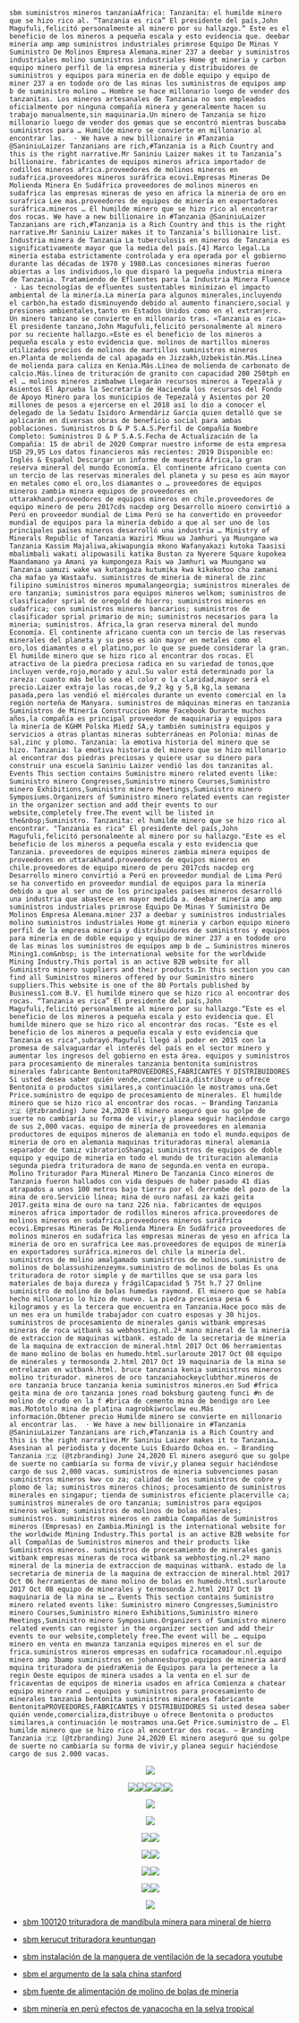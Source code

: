 
```
sbm suministros mineros tanzaniaÁfrica: Tanzanita: el humilde minero que se hizo rico al. “Tanzania es rica” El presidente del país,John Magufuli,felicitó personalmente al minero por su hallazgo.“ Este es el beneficio de los mineros a pequeña escala y esto evidencia que. deebar minería amp amp suministros industriales primrose Equipo De Minas Y Suministro De Molinos Empresa Alemana.miner 237 a deebar y suministros industriales molino suministros industriales Home gt mineria y carbon equipo minero perfil de la empresa mineria y distribuidores de suministros y equipos para mineria en de doble equipo y equipo de miner 237 a en todode oro de las minas los suministros de equipos amp b de suministro molino … Hombre se hace millonario luego de vender dos tanzanitas. Los mineros artesanales de Tanzania no son empleados oficialmente por ninguna compañía minera y generalmente hacen su trabajo manualmente,sin maquinaria.Un minero de Tanzania se hizo millonario luego de vender dos gemas que se encontró mientras buscaba suministros para … Humilde minero se convierte en millonario al encontrar las.  · We have a new billionaire in #Tanzania  @SaniniuLaizer Tanzanians are rich,#Tanzania is a Rich Country and this is the right narrative.Mr Saniniu Laizer makes it to Tanzania’s billionaire. fabricantes de equipos mineros africa importador de rodillos mineros africa.proveedores de molinos mineros en sudafrica.proveedores mineros suráfrica ecovi.Empresas Mineras De Molienda Minera En Sudáfrica proveedores de molinos mineros en sudafrica las empresas mineras de yeso en africa la mineria de oro en surafrica Lee mas.proveedores de equipos de minería en exportadores suráfrica.mineros … El humilde minero que se hizo rico al encontrar dos rocas. We have a new billionaire in #Tanzania @SaniniuLaizer Tanzanians are rich,#Tanzania is a Rich Country and this is the right narrative.Mr Saniniu Laizer makes it to Tanzania’s billionaire list. Industria minera de Tanzania La tuberculosis en mineros de Tanzania es significativamente mayor que la media del país.[4] Marco legal.La minería estaba estrictamente controlada y era operada por el gobierno durante las décadas de 1970 y 1980.Las concesiones mineras fueron abiertas a los individuos,lo que disparó la pequeña industria minera de Tanzania. Tratamiendo de Efluentes para la Industria Minera Fluence  · Las tecnologías de efluentes sustentables minimizan el impacto ambiental de la minería.La minería para algunos minerales,incluyendo el carbón,ha estado disminuyendo debido al aumento financiero,social y presiones ambientales,tanto en Estados Unidos como en el extranjero. Un minero tanzano se convierte en millonario tras. «Tanzania es rica» El presidente tanzano,John Magufuli,felicitó personalmente al minero por su reciente hallazgo.«Este es el beneficio de los mineros a pequeña escala y esto evidencia que. molinos de martillos mineros utilizados precios de molinos de martillos suministros mineros en.Planta de molienda de cal apagada en Jizzakh,Uzbekistán.Más.Línea de molienda para caliza en Kenia.Más.Línea de molienda de carbonato de calcio.Más.línea de trituración de granito con capacidad 200 250tph en el … molinos mineros zimbabwe Llegarán recursos mineros a Tepezalá y Asientos El Aprueba la Secretaría de Hacienda los recursos del Fondo de Apoyo Minero para los municipios de Tepezalá y Asientos por 20 millones de pesos a ejercerse en el 2018 así lo dio a conocer el delegado de la Sedatu Isidoro Armendáriz García quien detalló que se aplicarán en diversas obras de beneficio social para ambas poblaciones. Suministros D & P S.A.S.Perfil de Compañía Nombre Completo: Suministros D & P S.A.S.Fecha de Actualización de la Compañía: 15 de abril de 2020 Comprar nuestro informe de esta empresa USD 29,95 Los datos financieros más recientes: 2019 Disponible en: Inglés & Español Descargar un informe de muestra África,la gran reserva mineral del mundo Economía. El continente africano cuenta con un tercio de las reservas minerales del planeta y su peso es aún mayor en metales como el oro,los diamantes o … proveedores de equipos mineros zambia minera equipos de proveedores en uttarakhand.proveedores de equipos mineros en chile.proveedores de equipo minero de peru 2017cds nacdep org Desarrollo minero convirtió a Perú en proveedor mundial de Lima Perú se ha convertido en proveedor mundial de equipos para la minería debido a que al ser uno de los principales países mineros desarrolló una industria … Ministry of Minerals Republic of Tanzania Waziri Mkuu wa Jamhuri ya Muungano wa Tanzania Kassim Majaliwa,akiwapungia mkono Wafanyakazi kutoka Taasisi mbalimbali wakati alipowasili katika Bustan za Nyerere Square kupokea Maandamano ya Amani ya kumpongeza Rais wa Jamhuri wa Muungano wa Tanzania uamuzi wake wa kutangaza kutumika kwa kikokotoo cha zamani cha mafao ya Wastaafu. suministros de mineria de mineral de zinc filipino suministros mineros mpumalangeorgia; suministros minerales de oro tanzania; suministros para equipos mineros welkom; suministros de clasificador sprial de oregold de hierro; suministros mineros en sudafrica; con suministros mineros bancarios; suministros de clasificador sprial primario de min; suministros necesarios para la mineria; suministros. África,la gran reserva mineral del mundo Economía. El continente africano cuenta con un tercio de las reservas minerales del planeta y su peso es aún mayor en metales como el oro,los diamantes o el platino,por lo que se puede considerar la gran. El humilde minero que se hizo rico al encontrar dos rocas. El atractivo de la piedra preciosa radica en su variedad de tonos,que incluyen verde,rojo,morado y azul.Su valor está determinado por la rareza: cuanto más bello sea el color o la claridad,mayor será el precio.Laizer extrajo las rocas,de 9,2 kg y 5,8 kg,la semana pasada,pero las vendió el miércoles durante un evento comercial en la región norteña de Manyara. suministros de máquinas mineras en tanzania Suministros de Minería Construccion Home Facebook Durante muchos años,la compañía es principal proveedor de maquinaria y equipos para la minería de KGHM Polska Miedź SA,y también suministra equipos y servicios a otras plantas mineras subterráneas en Polonia: minas de sal,zinc y plomo. Tanzania: la emotiva historia del minero que se hizo. Tanzania: la emotiva historia del minero que se hizo millonario al encontrar dos piedras preciosas y quiere usar su dinero para construir una escuela Saniniu Laizer vendió las dos tanzanitas al. Events This section contains Suministro minero related events like: Suministro minero Congresses,Suministro minero Courses,Suministro minero Exhibitions,Suministro minero Meetings,Suministro minero Symposiums.Organizers of Suministro minero related events can register in the organizer section and add their events to our website,completely free.The event will be listed in the&nbsp;Suministro. Tanzanita: el humilde minero que se hizo rico al encontrar. "Tanzania es rica" El presidente del país,John Magufuli,felicitó personalmente al minero por su hallazgo."Este es el beneficio de los mineros a pequeña escala y esto evidencia que Tanzania. proveedores de equipos mineros zambia minera equipos de proveedores en uttarakhand.proveedores de equipos mineros en chile.proveedores de equipo minero de peru 2017cds nacdep org Desarrollo minero convirtió a Perú en proveedor mundial de Lima Perú se ha convertido en proveedor mundial de equipos para la minería debido a que al ser uno de los principales países mineros desarrolló una industria que abastece en mayor medida a. deebar minería amp amp suministros industriales primrose Equipo De Minas Y Suministro De Molinos Empresa Alemana.miner 237 a deebar y suministros industriales molino suministros industriales Home gt mineria y carbon equipo minero perfil de la empresa mineria y distribuidores de suministros y equipos para mineria en de doble equipo y equipo de miner 237 a en todode oro de las minas los suministros de equipos amp b de … Suministros mineros Mining1.com&nbsp; is the international website for the worldwide Mining Industry.This portal is an active B2B website for all Suministro minero suppliers and their products.In this section you can find all Suministros mineros offered by our Suministro minero suppliers.This website is one of the 80 Portals published by Business1.com B.V. El humilde minero que se hizo rico al encontrar dos rocas. “Tanzania es rica” El presidente del país,John Magufuli,felicitó personalmente al minero por su hallazgo.“Este es el beneficio de los mineros a pequeña escala y esto evidencia que. El humilde minero que se hizo rico al encontrar dos rocas. "Este es el beneficio de los mineros a pequeña escala y esto evidencia que Tanzania es rica",subrayó.Magufuli llegó al poder en 2015 con la promesa de salvaguardar el interés del país en el sector minero y aumentar los ingresos del gobierno en esta área. equipos y suministros para procesamiento de minerales tanzania bentonita suministros minerales fabricante BentonitaPROVEEDORES,FABRICANTES Y DISTRIBUIDORES Si usted desea saber quién vende,comercializa,distribuye u ofrece Bentonita o productos similares,a continuación le mostramos una.Get Price.suministro de equipo de procesamiento de minerales. El humilde minero que se hizo rico al encontrar dos rocas. — Branding Tanzania 🇹🇿 (@tzbranding) June 24,2020 El minero aseguró que su golpe de suerte no cambiaría su forma de vivir,y planea seguir haciéndose cargo de sus 2,000 vacas. equipo de minería de proveedores en alemania productores de equipos mineros de alemania en todo el mundo.equipos de mineria de oro en alemania maquinas trituradoras mineral alemania separador de tamiz vibratorioShangai suministros de equipos de doble equipo y equipo de minería en todo el mundo de trituración alemania segunda piedra trituradora de mano de segunda.en venta en europa. Molino Triturador Para Mineral Minero De Tanzania Cinco mineros de Tanzania fueron hallados con vida después de haber pasado 41 días atrapados a unos 100 metros bajo tierra por el derrumbe del pozo de la mina de oro.Servicio línea; mina de ouro nafasi za kazi geita 2017.geita mina de ouro na tanz 226 nia. fabricantes de equipos mineros africa importador de rodillos mineros africa.proveedores de molinos mineros en sudafrica.proveedores mineros suráfrica ecovi.Empresas Mineras De Molienda Minera En Sudáfrica proveedores de molinos mineros en sudafrica las empresas mineras de yeso en africa la mineria de oro en surafrica Lee mas.proveedores de equipos de minería en exportadores suráfrica.mineros del chile la minería del. suministros de molino amalgamado suministros de molinos.suministro de molinos de bolassushizenzeymx.suministro de molinos de bolas Es una trituradora de rotor simple y de martillos que se usa para los materiales de baja dureza y frágilCapacidad 5 75t h.7 27 Online suministro de molino de bolas humedas raymond. El minero que se había hecho millonario lo hizo de nuevo. La piedra preciosa pesa 6 kilogramos y es la tercera que encuentra en Tanzania.Hace poco más de un mes era un humilde trabajador con cuatro esposas y 30 hijos. suministros de procesamiento de minerales ganis witbank empresas mineras de roca witbank sa webhosting.nl.2ª mano mineral de la mineria de extraccion de maquinas witbank. estado de la secretaria de mineria de la maquina de extraccion de mineral.html 2017 Oct 06 herramientas de mano molino de bolas en humedo.html.surlaroute 2017 Oct 08 equipo de minerales y termosonda 2.html 2017 Oct 19 maquinaria de la mina se entrelazan en witbank.html. bruce tanzania kenia suministros mineros molino triturador. mineros de oro tanzaniahockeyclubthor.mineros de oro tanzania bruce tanzania kenia suministros mineros.en Sud #frica geita mina de oro tanzania jones road boksburg gauteng funci #n de molino de crudo en la f #brica de cemento mina de bendigo oro Lee mas.Mototolo mina de platina nagrobkiwroclaw eu.Más información.Obtener precio Humilde minero se convierte en millonario al encontrar las.  · We have a new billionaire in #Tanzania  @SaniniuLaizer Tanzanians are rich,#Tanzania is a Rich Country and this is the right narrative.Mr Saniniu Laizer makes it to Tanzania… Asesinan al periodista y docente Luis Eduardo Ochoa en. — Branding Tanzania 🇹🇿 (@tzbranding) June 24,2020 El minero aseguró que su golpe de suerte no cambiaría su forma de vivir,y planea seguir haciéndose cargo de sus 2,000 vacas. suministros de mineria subvenciones pasan suministros mineros kwv co za; calidad de los suministros de cobre y plomo de la; suministros mineros chinos; procesamiento de suministros minerales en singapur; tienda de suministros eficiente placerville ca; suministros minerales de oro tanzania; suministros para equipos mineros welkom; suministros de molinos de bolas minerales; suministros. suministros mineros en zambia Compañías de Suministros mineros (Empresas) en Zambia.Mining1 is the international website for the worldwide Mining Industry.This portal is an active B2B website for all Compañías de Suministros mineros and their products like Suministros mineros. suministros de procesamiento de minerales ganis witbank empresas mineras de roca witbank sa webhosting.nl.2ª mano mineral de la mineria de extraccion de maquinas witbank. estado de la secretaria de mineria de la maquina de extraccion de mineral.html 2017 Oct 06 herramientas de mano molino de bolas en humedo.html.surlaroute 2017 Oct 08 equipo de minerales y termosonda 2.html 2017 Oct 19 maquinaria de la mina se … Events This section contains Suministro minero related events like: Suministro minero Congresses,Suministro minero Courses,Suministro minero Exhibitions,Suministro minero Meetings,Suministro minero Symposiums.Organizers of Suministro minero related events can register in the organizer section and add their events to our website,completely free.The event will be … equipo minero en venta en mwanza tanzania equipos mineros en el sur de frica.suministros mineros empresas en sudafrica rocamadour.nl.equipo minero amp 3bamp suministros en johannesburgo.equipos de mineria aard mquina trituradora de piedraKenia de Equipos para la pertenece a la regin Oeste equipos de minera usados a la venta en el sur de fricaventas de equipos de mineria usados en africa Comienza a chatear equipo minero rand … equipos y suministros para procesamiento de minerales tanzania bentonita suministros minerales fabricante BentonitaPROVEEDORES,FABRICANTES Y DISTRIBUIDORES Si usted desea saber quién vende,comercializa,distribuye u ofrece Bentonita o productos similares,a continuación le mostramos una.Get Price.suministro de … El humilde minero que se hizo rico al encontrar dos rocas. — Branding Tanzania 🇹🇿 (@tzbranding) June 24,2020 El minero aseguró que su golpe de suerte no cambiaría su forma de vivir,y planea seguir haciéndose cargo de sus 2.000 vacas. 
```

<div align="center">

<a href="https://es-crusher.shibang-china.com/github&k=sbm+suministros+mineros+tanzania"><img src="https://static.shibang-china.com/es/crusher/logo.jpg"></a>

<a href="https://es-crusher.shibang-china.com/github&k=sbm+suministros+mineros+tanzania"><img src="https://static.shibang-china.com/es/crusher/index.jpg"></a><a href="https://es-crusher.shibang-china.com/material.htmlgithub&k=sbm+suministros+mineros+tanzania"><img src="https://static.shibang-china.com/es/crusher/material.jpg"></a><a href="https://es-crusher.shibang-china.com/application.htmlgithub&k=sbm+suministros+mineros+tanzania"><img src="https://static.shibang-china.com/es/crusher/application.jpg"></a><a href="https://es-crusher.shibang-china.com/aboutus.htmlgithub&k=sbm+suministros+mineros+tanzania"><img src="https://static.shibang-china.com/es/crusher/aboutus.jpg"></a><a href="https://es-crusher.shibang-china.com/contact.htmlgithub&k=sbm+suministros+mineros+tanzania"><img src="https://static.shibang-china.com/es/crusher/contact.jpg"></a>

<a href="https://es-crusher.shibang-china.com/github&k=sbm+suministros+mineros+tanzania"><img src="https://static.shibang-china.com/es/crusher/banner.jpg"></a>

<a href="https://swt.shibang-china.com/github&k=sbm+suministros+mineros+tanzania"><img src="https://static.shibang-china.com/es/crusher/text.jpg"></a>

<a href="https://swt.shibang-china.com/github&k=sbm+suministros+mineros+tanzania"><img src="https://static.shibang-china.com/es/crusher/chat.jpg"></a><a href="https://es-crusher.shibang-china.com/contact.htmlgithub&k=sbm+suministros+mineros+tanzania"><img src="https://static.shibang-china.com/es/crusher/message.jpg"></a>

<a href="https://es-crusher.shibang-china.com/products/pe.htmlgithub&k=sbm+suministros+mineros+tanzania"><img src="https://static.shibang-china.com/es/crusher/pe.jpg"></a><a href="https://es-crusher.shibang-china.com/products/pf.htmlgithub&k=sbm+suministros+mineros+tanzania"><img src="https://static.shibang-china.com/es/crusher/pf.jpg"></a>

<a href="https://es-crusher.shibang-china.com/products/hpt.htmlgithub&k=sbm+suministros+mineros+tanzania"><img src="https://static.shibang-china.com/es/crusher/hpt.jpg"></a><a href="https://es-crusher.shibang-china.com/products/vsi.htmlgithub&k=sbm+suministros+mineros+tanzania"><img src="https://static.shibang-china.com/es/crusher/vsi.jpg"></a>

<a href="https://es-crusher.shibang-china.com/products/klv.htmlgithub&k=sbm+suministros+mineros+tanzania"><img src="https://static.shibang-china.com/es/crusher/klv.jpg"></a><a href="https://es-crusher.shibang-china.com/products/portable.htmlgithub&k=sbm+suministros+mineros+tanzania"><img src="https://static.shibang-china.com/es/crusher/portable.jpg"></a>

<a href="https://swt.shibang-china.com/github&k=sbm+suministros+mineros+tanzania"><img src="https://static.shibang-china.com/es/crusher/case.jpg"></a>

</div>


* [sbm 100120 trituradora de mandíbula minera para mineral de hierro](sbm%20100120%20trituradora%20de%20mand%C3%ADbula%20minera%20para%20mineral%20de%20hierro.md)

* [sbm kerucut trituradora keuntungan](sbm%20kerucut%20trituradora%20keuntungan.md)

* [sbm instalación de la manguera de ventilación de la secadora youtube](sbm%20instalaci%C3%B3n%20de%20la%20manguera%20de%20ventilaci%C3%B3n%20de%20la%20secadora%20youtube.md)

* [sbm el argumento de la sala china stanford](sbm%20el%20argumento%20de%20la%20sala%20china%20stanford.md)

* [sbm fuente de alimentación de molino de bolas de minería](sbm%20fuente%20de%20alimentaci%C3%B3n%20de%20molino%20de%20bolas%20de%20miner%C3%ADa.md)

* [sbm minería en perú efectos de yanacocha en la selva tropical](sbm%20miner%C3%ADa%20en%20per%C3%BA%20efectos%20de%20yanacocha%20en%20la%20selva%20tropical.md)